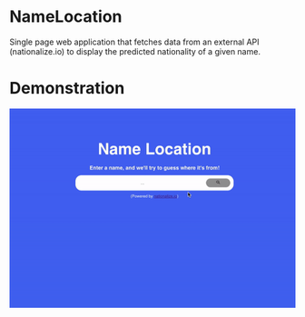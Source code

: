 # NameLocation

Single page web application that fetches data from an external API (nationalize.io) to display the predicted nationality of a given name.

# Demonstration

![](https://github.com/nathandrapeza/NameLocation/blob/main/demonstration.gif)
